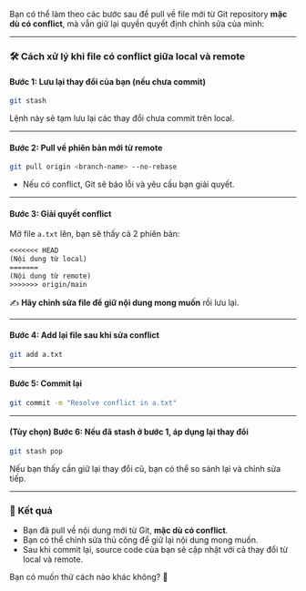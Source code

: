 Bạn có thể làm theo các bước sau để pull về file mới từ Git repository **mặc dù có conflict**, mà vẫn giữ lại quyền quyết định chỉnh sửa của mình:

---

### **🛠 Cách xử lý khi file có conflict giữa local và remote**
#### **Bước 1: Lưu lại thay đổi của bạn (nếu chưa commit)**
```bash
git stash
```
Lệnh này sẽ tạm lưu lại các thay đổi chưa commit trên local.

---

#### **Bước 2: Pull về phiên bản mới từ remote**
```bash
git pull origin <branch-name> --no-rebase
```
- Nếu có conflict, Git sẽ báo lỗi và yêu cầu bạn giải quyết.

---

#### **Bước 3: Giải quyết conflict**
Mở file `a.txt` lên, bạn sẽ thấy cả 2 phiên bản:
```txt
<<<<<<< HEAD
(Nội dung từ local)
=======
(Nội dung từ remote)
>>>>>>> origin/main
```
✍️ **Hãy chỉnh sửa file để giữ nội dung mong muốn** rồi lưu lại.

---

#### **Bước 4: Add lại file sau khi sửa conflict**
```bash
git add a.txt
```

---

#### **Bước 5: Commit lại**
```bash
git commit -m "Resolve conflict in a.txt"
```

---

#### **(Tùy chọn) Bước 6: Nếu đã stash ở bước 1, áp dụng lại thay đổi**
```bash
git stash pop
```
Nếu bạn thấy cần giữ lại thay đổi cũ, bạn có thể so sánh lại và chỉnh sửa tiếp.

---

### **🎯 Kết quả**
- Bạn đã pull về nội dung mới từ Git, **mặc dù có conflict**.
- Bạn có thể chỉnh sửa thủ công để giữ lại nội dung mong muốn.
- Sau khi commit lại, source code của bạn sẽ cập nhật với cả thay đổi từ local và remote.

Bạn có muốn thử cách nào khác không? 🚀